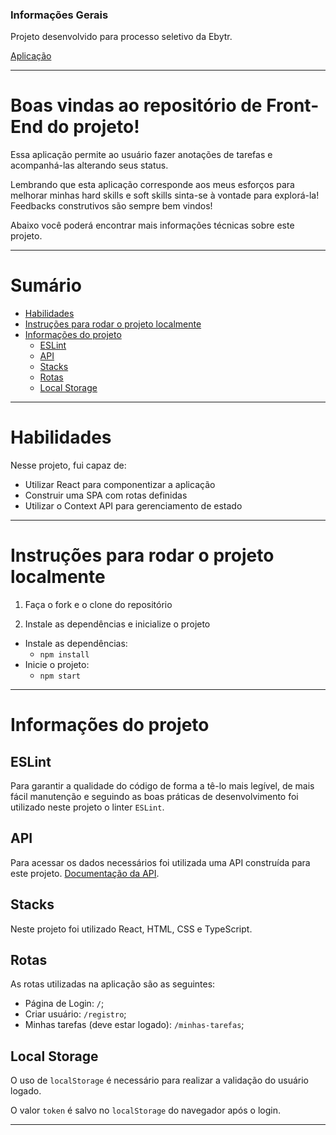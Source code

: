 ### Informações Gerais

Projeto desenvolvido para processo seletivo da Ebytr.

[Aplicação](https://desafio-happmobi-frontend.herokuapp.com/)

---

# Boas vindas ao repositório de Front-End do projeto!

Essa aplicação permite ao usuário fazer anotações de tarefas e acompanhá-las alterando seus status.

Lembrando que esta aplicação corresponde aos meus esforços para melhorar minhas hard skills e soft skills sinta-se à vontade para explorá-la! Feedbacks construtivos são sempre bem vindos!

Abaixo você poderá encontrar mais informações técnicas sobre este projeto.

---

# Sumário

- [Habilidades](#habilidades)
- [Instruções para rodar o projeto localmente](#instruções-para-rodar-o-projeto-localmente)
- [Informações do projeto](#informações-do-projeto)
  - [ESLint](#eslint)
  - [API](#api)
  - [Stacks](#stacks)
  - [Rotas](#rotas)
  - [Local Storage](#local-storage)

---

# Habilidades

Nesse projeto, fui capaz de:

  - Utilizar React para componentizar a aplicação
  - Construir uma SPA com rotas definidas
  - Utilizar o Context API para gerenciamento de estado

---

# Instruções para rodar o projeto localmente

1. Faça o fork e o clone do repositório

2. Instale as dependências e inicialize o projeto
  * Instale as dependências:
    * `npm install`
  * Inicie o projeto:
    * `npm start`

---

# Informações do projeto

## ESLint

Para garantir a qualidade do código de forma a tê-lo mais legível, de mais fácil manutenção e seguindo as boas práticas de desenvolvimento foi utilizado neste projeto o linter `ESLint`.

## API

Para acessar os dados necessários foi utilizada uma API construída para este projeto. [Documentação da API](https://github.com/guidpo0/desafio-ebytr/tree/main/back-end).

## Stacks

Neste projeto foi utilizado React, HTML, CSS e TypeScript.

## Rotas

As rotas utilizadas na aplicação são as seguintes:

* Página de Login: `/`;
* Criar usuário: `/registro`;
* Minhas tarefas (deve estar logado): `/minhas-tarefas`;

## Local Storage

O uso de `localStorage` é necessário para realizar a validação do usuário logado.

O valor `token` é salvo no `localStorage` do navegador após o login.

---
